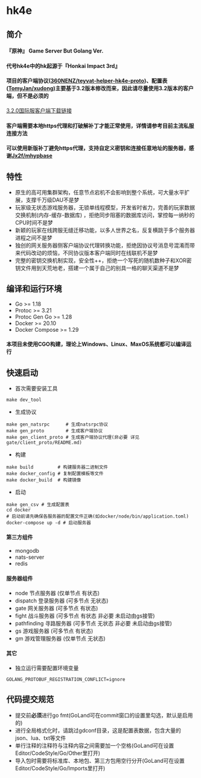 # hk4e

## 简介

#### 『原神』 Game Server But Golang Ver.

#### 代号hk4e中的hk起源于『Honkai Impact 3rd』

#### 项目的客户端协议([360NENZ/teyvat-helper-hk4e-proto](https://github.com/360NENZ/teyvat-helper-hk4e-proto))、配置表([TomyJan/xudong](https://github.com/TomyJan/xudong))主要基于3.2版本修改而来，因此请尽量使用3.2版本的客户端，但不是必须的

[3.2.0国际服客户端下载链接](https://autopatchhk.yuanshen.com/client_app/download/pc_zip/20221024103618_h2e3o3zijYKEqHnQ/GenshinImpact_3.2.0.zip)

#### 客户端需要本地https代理和打破解补丁才能正常使用，详情请参考目前主流私服连接方法

#### 可以使用新版补丁避免https代理，支持自定义密钥和连接任意地址的服务器，感谢[Jx2f/mhypbase](https://github.com/Jx2f/mhypbase)

## 特性

* 原生的高可用集群架构，任意节点宕机不会影响到整个系统，可大量水平扩展，支撑千万级DAU不是梦
* 玩家级无状态游戏服务器，无锁单线程模型，开发省时省力，完善的玩家数据交换机制(内存-缓存-数据库)
  ，拒绝同步阻塞的数据库访问，掌控每一纳秒的CPU时间不是梦
* 新颖的玩家在线跨服无缝迁移功能，以多人世界之名，反复横跳于多个服务器进程之间不是梦
* 独创的网关服务器侧客户端协议代理转换功能，拒绝因协议号消息号混淆而带来代码改动的烦恼，不同协议版本客户端同时在线联机不是梦
* 完整的密钥交换机制实现，安全性++，拒绝一个写死的随机数种子和XOR密钥文件用到天荒地老，搭建一个属于自己的别具一格的聊天渠道不是梦

## 编译和运行环境

* Go >= 1.18
* Protoc >= 3.21
* Protoc Gen Go >= 1.28
* Docker >= 20.10
* Docker Compose >= 1.29

#### 本项目未使用CGO构建，理论上Windows、Linux、MaxOS系统都可以编译运行

## 快速启动

* 首次需要安装工具

```shell
make dev_tool
```

* 生成协议

```shell
make gen_natsrpc      # 生成natsrpc协议
make gen_proto        # 生成客户端协议
make gen_client_proto # 生成客户端协议代理(非必要 详见gate/client_proto/README.md)
```

* 构建

```shell
make build         # 构建服务器二进制文件
make docker_config # 复制配置模板等文件
make docker_build  # 构建镜像
```

* 启动

```shell
make gen_csv # 生成配置表
cd docker
# 启动前请先确保各服务器的配置文件正确(如docker/node/bin/application.toml)
docker-compose up -d # 启动服务器
```

#### 第三方组件

* mongodb
* nats-server
* redis

#### 服务器组件

* node 节点服务器 (仅单节点 有状态)
* dispatch 登录服务器 (可多节点 无状态)
* gate 网关服务器 (可多节点 有状态)
* fight 战斗服务器 (可多节点 有状态 非必要 未启动由gs接管)
* pathfinding 寻路服务器 (可多节点 无状态 非必要 未启动由gs接管)
* gs 游戏服务器 (可多节点 有状态)
* gm 游戏管理服务器 (仅单节点 无状态)

#### 其它

* 独立运行需要配置环境变量

```shell
GOLANG_PROTOBUF_REGISTRATION_CONFLICT=ignore
```

## 代码提交规范

* 提交前**必须**进行go fmt(GoLand可在commit窗口的设置里勾选，默认是启用的)
* 进行全局格式化时，请跳过gdconf目录，这是配置表数据，包含大量的json、lua、txt等文件
* 单行注释的注释符与注释内容之间需要加一个空格(GoLand可在设置Editor/CodeStyle/Go/Other里打开)
* 导入包时需要将标准库、本地包、第三方包用空行分开(GoLand可在设置Editor/CodeStyle/Go/Imports里打开)
